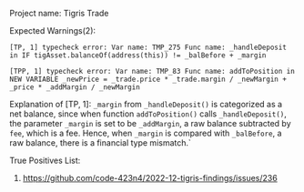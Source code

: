 Project name: Tigris Trade

Expected Warnings(2):
```
[TP, 1] typecheck error: Var name: TMP_275 Func name: _handleDeposit in IF tigAsset.balanceOf(address(this)) != _balBefore + _margin

[TPP, 1] typecheck error: Var name: TMP_83 Func name: addToPosition in NEW VARIABLE _newPrice = _trade.price * _trade.margin / _newMargin + _price * _addMargin / _newMargin
```

Explanation of [TP, 1]: `_margin` from `_handleDeposit()` is categorized as a net balance, since when function `addToPosition()` calls `_handleDeposit()`, the parameter `_margin` is set to be `_addMargin`, a raw balance subtracted by `fee`, which is a fee. 
Hence, when `_margin` is compared with `_balBefore`, a raw balance, there is a financial type mismatch.` 

True Positives List:
1) https://github.com/code-423n4/2022-12-tigris-findings/issues/236
